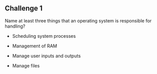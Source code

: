 ## Challenge 1

Name at least three things that an operating system is responsible for handling?

- Scheduling system processes

- Management of RAM

- Manage user inputs and outputs

- Manage files


